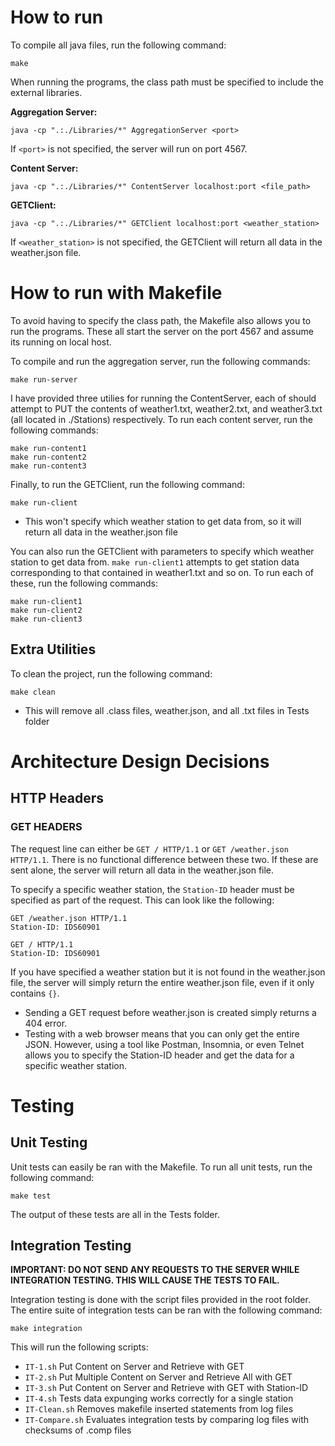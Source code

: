 # How to run
To compile all java files, run the following command:
```
make 
```

When running the programs, the class path must be specified to include the external libraries. 

**Aggregation Server:** 
``` 
java -cp ".:./Libraries/*" AggregationServer <port> 
```
If ```<port>``` is not specified, the server will run on port 4567.

**Content Server:** 
``` 
java -cp ".:./Libraries/*" ContentServer localhost:port <file_path>
```

**GETClient:**
```
java -cp ".:./Libraries/*" GETClient localhost:port <weather_station>
```
If ```<weather_station>``` is not specified, the GETClient will return all data in the weather.json file.


# How to run with Makefile
To avoid having to specify the class path, the Makefile also allows you to run the programs. These all start the server on the port 4567 and assume its running on local host.

To compile and run the aggregation server, run the following commands:
```
make run-server
```

I have provided three utilies for running the ContentServer, each of should attempt to PUT the contents of weather1.txt, weather2.txt, and weather3.txt (all located in ./Stations) respectively. 
To run each content server, run the following commands:
```
make run-content1 
make run-content2
make run-content3
```

Finally, to run the GETClient, run the following command:
```
make run-client
```
* This won't specify which weather station to get data from, so it will return all data in the weather.json file

You can also run the GETClient with parameters to specify which weather station to get data from. ```make run-client1``` attempts to get station data corresponding to that contained in weather1.txt and so on. To run each of these, run the following commands:
```
make run-client1
make run-client2
make run-client3
```
## Extra Utilities 
To clean the project, run the following command:
```
make clean
```
* This will remove all .class files, weather.json, and all .txt files in Tests folder 

# Architecture Design Decisions
## HTTP Headers 
### **GET HEADERS** 

The request line can either be ```GET / HTTP/1.1``` or ```GET /weather.json HTTP/1.1```. There is no functional difference between these two. If these are sent alone, the server will return all data in the weather.json file.

To specify a specific weather station, the ```Station-ID``` header must be specified as part of the request. This can look like the following: 

```
GET /weather.json HTTP/1.1
Station-ID: IDS60901
```
```
GET / HTTP/1.1
Station-ID: IDS60901
```
If you have specified a weather station but it is not found in the weather.json file, the server will simply return the entire weather.json file, even if it only contains ```{}```. 

* Sending a GET request before weather.json is created simply returns a 404 error.
* Testing with a web browser means that you can only get the entire JSON. However, using a tool like Postman, Insomnia, or even Telnet allows you to specify the Station-ID header and get the data for a specific weather station.

# Testing
## Unit Testing
Unit tests can easily be ran with the Makefile. To run all unit tests, run the following command:
```
make test
```
The output of these tests are all in the Tests folder.

## Integration Testing
**IMPORTANT: DO NOT SEND ANY REQUESTS TO THE SERVER WHILE INTEGRATION TESTING. THIS WILL CAUSE THE TESTS TO FAIL.**

Integration testing is done with the script files provided in the root folder. The entire suite of integration tests can be ran with the following command:
```
make integration
```
This will run the following scripts:
* ```IT-1.sh``` Put Content on Server and Retrieve with GET
* ```IT-2.sh``` Put Multiple Content on Server and Retrieve All with GET
* ```IT-3.sh``` Put Content on Server and Retrieve with GET with Station-ID
* ```IT-4.sh``` Tests data expunging works correctly for a single station
* ```IT-Clean.sh``` Removes makefile inserted statements from log files 
* ```IT-Compare.sh``` Evaluates integration tests by comparing log files with checksums of .comp files
